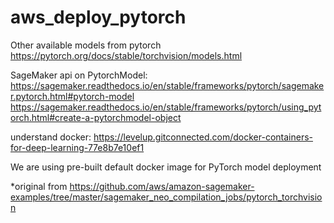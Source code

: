 # aws_deploy_pytorch

Other available models from pytorch https://pytorch.org/docs/stable/torchvision/models.html

SageMaker api on PytorchModel: 
https://sagemaker.readthedocs.io/en/stable/frameworks/pytorch/sagemaker.pytorch.html#pytorch-model
https://sagemaker.readthedocs.io/en/stable/frameworks/pytorch/using_pytorch.html#create-a-pytorchmodel-object

understand docker:
https://levelup.gitconnected.com/docker-containers-for-deep-learning-77e8b7e10ef1

We are using pre-built default docker image for PyTorch model deployment 




*original from https://github.com/aws/amazon-sagemaker-examples/tree/master/sagemaker_neo_compilation_jobs/pytorch_torchvision
